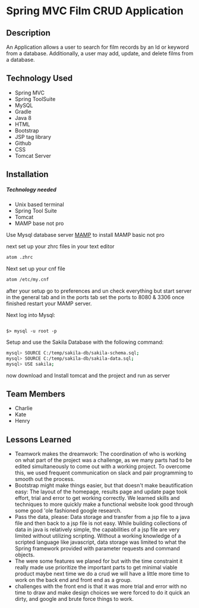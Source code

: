 # Spring MVC Film CRUD Application

## Description

An Application allows a user to search for film records by an Id or keyword from a database. Additionally, a user may add, update, and delete films from a database.




## Technology Used 

* Spring MVC
* Spring ToolSuite
* MySQL
* Gradle
* Java 8
* HTML
* Bootstrap
* JSP tag library
* Github
* CSS
* Tomcat Server


## Installation

##### Technology needed 
- Unix based terminal 
- Spring Tool Suite
- Tomcat
- MAMP base not pro


Use Mysql database server [MAMP](https://www.mamp.info) to install MAMP basic not pro

next set up your zhrc files in your text editor 

```bash 
atom .zhrc 
```
Next set up your cnf file
 
```bash 
atom /etc/my.cnf
```

after your setup go to preferences and un check everything but start server in the general tab
and in the ports tab set the ports to 8080 & 3306 once finished restart your MAMP server.


Next log into Mysql:  

~~~~Mysql

$> mysql -u root -p
~~~~

Setup and use the Sakila Database with the following command:

```bash
mysql> SOURCE C:/temp/sakila-db/sakila-schema.sql;
mysql> SOURCE C:/temp/sakila-db/sakila-data.sql;
mysql> USE sakila;
```

now download and Install tomcat and the project and run as server 




## Team Members 

* Charlie
* Kate
* Henry


## Lessons Learned


* Teamwork makes the dreamwork: The coordination of who is working on what part of the project was a challenge, as we many parts had to be edited simultaneously to come out with a working project. To overcome this, we used frequent communication on slack and pair programming to smooth out the process.
* Bootstrap might make things easier, but that doesn't make beautification easy: The layout of the homepage, results page and update page took effort, trial and error to get working correctly. We learned skills and techniques to more quickly make a functional website look good through some good 'ole fashioned google research.
* Pass the data, please:  Data storage and transfer from a jsp file to a java file and then back to a jsp file is not easy. While building collections of data in java is relatively simple, the capabilities of a jsp file are very limited without utilizing scripting. Without a working knowledge of a scripted language like javascript, data storage was limited to what the Spring framework provided with parameter requests and command objects. 
* The were some features we planed for but with the time constraint it really made use prioritize the important parts to get minimal viable product maybe next time we do a crud we will have a little more time to work on the back end and front end as a group.
* challenges with the front end is that it was more trial and error with no time to draw and make design choices we were forced to do it quick an dirty, and google and brute force things to work.
